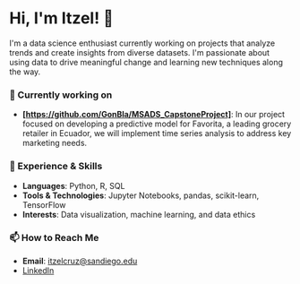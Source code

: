 # Hi, I'm Itzel! 👋

I'm a data science enthusiast currently working on projects that analyze trends and create insights from diverse datasets. I'm passionate about using data to drive meaningful change and learning new techniques along the way.

### 🌱 Currently working on
- **[https://github.com/GonBla/MSADS_CapstoneProject]**: In our project focused on developing a predictive model for Favorita, a leading grocery retailer in Ecuador, we will implement time series analysis to address key marketing needs. 

### 💼 Experience & Skills
- **Languages**: Python, R, SQL
- **Tools & Technologies**: Jupyter Notebooks, pandas, scikit-learn, TensorFlow
- **Interests**: Data visualization, machine learning, and data ethics

### 📫 How to Reach Me
- **Email**: itzelcruz@sandiego.edu
- [LinkedIn](https://www.linkedin.com/in/itzel-cruz-a944b5261/)


